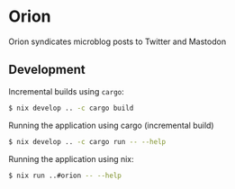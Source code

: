 # Orion

Orion syndicates microblog posts to Twitter and Mastodon


## Development

Incremental builds using `cargo`:

```bash
$ nix develop .. -c cargo build
```

Running the application using cargo (incremental build)

```bash
$ nix develop .. -c cargo run -- --help
```

Running the application using nix:

```bash
$ nix run ..#orion -- --help
```

